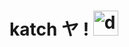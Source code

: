 # katch ヤ ! <img src="https://cdn.discordapp.com/emojis/866012299072503829.webp?size=96&quality=lossless" alt="drawing" width="40"/>
